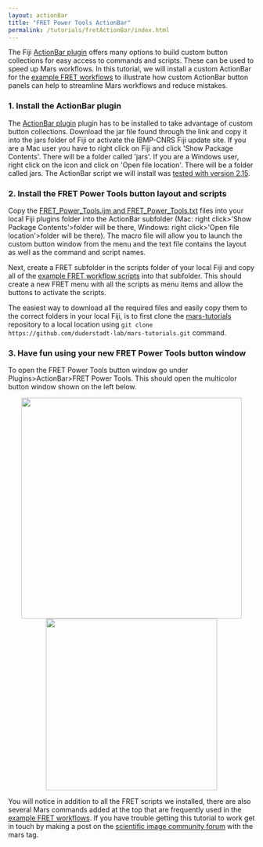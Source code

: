 ```yaml
---
layout: actionBar
title: "FRET Power Tools ActionBar"
permalink: /tutorials/fretActionBar/index.html
---
```


The Fiji [ActionBar plugin](https://figshare.com/articles/dataset/Custom_toolbars_and_mini_applications_with_Action_Bar/3397603) offers many options to build custom button collections for easy access to commands and scripts. These can be used to speed up Mars workflows. In this tutorial, we will install a custom ActionBar for the [example FRET workflows](../../examples/) to illustrate how custom ActionBar button panels can help to streamline Mars workflows and reduce mistakes.

### 1. Install the ActionBar plugin
The [ActionBar plugin](https://figshare.com/articles/dataset/Custom_toolbars_and_mini_applications_with_Action_Bar/3397603) plugin has to be installed to take advantage of custom button collections. Download the jar file found through the link and copy it into the jars folder of Fiji or activate the IBMP-CNRS Fiji update site. If you are a Mac user you have to right click on Fiji and click 'Show Package Contents'. There will be a folder called 'jars'. If you are a Windows user, right click on the icon and click on 'Open file location'. There will be a folder called jars. The ActionBar script we will install was [tested with version 2.15](https://forum.image.sc/t/actionbar-switches-look-and-feel-to-metal/67838).

### 2. Install the FRET Power Tools button layout and scripts
Copy the [FRET_Power_Tools.ijm and FRET_Power_Tools.txt](https://github.com/duderstadt-lab/mars-tutorials/tree/master/Example_workflows/FRET/plugins/ActionBar) files into your local Fiji plugins folder into the ActionBar subfolder (Mac: right click>'Show Package Contents'>folder will be there, Windows: right click>'Open file location'>folder will be there). The macro file will allow you to launch the custom button window from the menu and the text file contains the layout as well as the command and script names.

Next, create a FRET subfolder in the scripts folder of your local Fiji and copy all of the [example FRET workflow scripts](https://github.com/duderstadt-lab/mars-tutorials/tree/master/Example_workflows/FRET/scripts) into that subfolder. This should create a new FRET menu with all the scripts as menu items and allow the buttons to activate the scripts.

The easiest way to download all the required files and easily copy them to the correct folders in your local Fiji, is to first clone the [mars-tutorials](https://github.com/duderstadt-lab/mars-tutorials) repository to a local location using `git clone https://github.com/duderstadt-lab/mars-tutorials.git` command.

### 3. Have fun using your new FRET Power Tools button window
To open the FRET Power Tools button window go under Plugins>ActionBar>FRET Power Tools. This should open the multicolor button window shown on the left below.

<div style="text-align: center">
<img align='center' src='{{site.baseurl}}/tutorials/img/ActionBar_FRET_Power_Tools_Menu.png' width='450'>
<img align='center' src='{{site.baseurl}}/tutorials/img/ActionBar_FRET_Power_Tools.png' width='350'></div>

You will notice in addition to all the FRET scripts we installed, there are also several Mars commands added at the top that are frequently used in the [example FRET workflows](../../examples/). If you have trouble getting this tutorial to work get in touch by making a post on the [scientific image community forum](https://forum.image.sc/tag/mars) with the mars tag.
